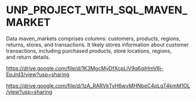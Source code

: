# UNP_PROJECT_WITH_SQL_MAVEN_MARKET

Data maven_markets comprises columns: customers, products, regions, returns, stores, and transactions. It likely stores information about customer transactions, including purchased products, store locations, regions, and return details.

https://drive.google.com/file/d/1K3MgcMyDfXcpLjV9q6giHmV6j-EpJrd3/view?usp=sharing

https://drive.google.com/file/d/1zA_RARVkTyH6wvMHNbeC4pLgT4kmM1OL/view?usp=sharing
